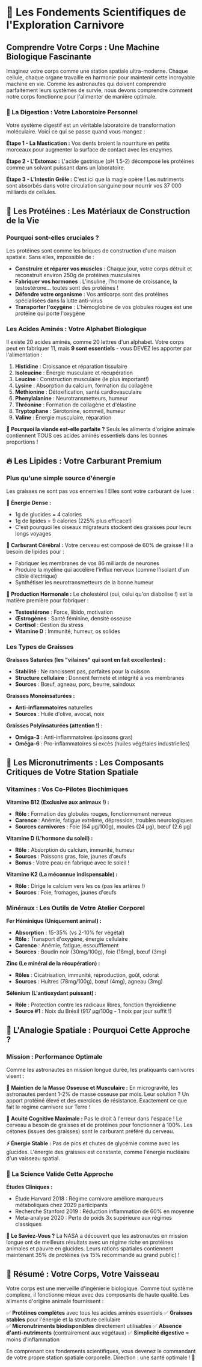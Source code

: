 # 🧬 Les Fondements Scientifiques de l'Exploration Carnivore

## Comprendre Votre Corps : Une Machine Biologique Fascinante

Imaginez votre corps comme une station spatiale ultra-moderne. Chaque cellule, chaque organe travaille en harmonie pour maintenir cette incroyable machine en vie. Comme les astronautes qui doivent comprendre parfaitement leurs systèmes de survie, nous devons comprendre comment notre corps fonctionne pour l'alimenter de manière optimale.

### 🔬 La Digestion : Votre Laboratoire Personnel

Votre système digestif est un véritable laboratoire de transformation moléculaire. Voici ce qui se passe quand vous mangez :

**Étape 1 - La Mastication :** Vos dents broient la nourriture en petits morceaux pour augmenter la surface de contact avec les enzymes.

**Étape 2 - L'Estomac :** L'acide gastrique (pH 1.5-2) décompose les protéines comme un solvant puissant dans un laboratoire.

**Étape 3 - L'Intestin Grêle :** C'est ici que la magie opère ! Les nutriments sont absorbés dans votre circulation sanguine pour nourrir vos 37 000 milliards de cellules.

## 🧱 Les Protéines : Les Matériaux de Construction de la Vie

### Pourquoi sont-elles cruciales ?

Les protéines sont comme les briques de construction d'une maison spatiale. Sans elles, impossible de :

- **Construire et réparer vos muscles** : Chaque jour, votre corps détruit et reconstruit environ 250g de protéines musculaires
- **Fabriquer vos hormones** : L'insuline, l'hormone de croissance, la testostérone... toutes sont des protéines !
- **Défendre votre organisme** : Vos anticorps sont des protéines spécialisées dans la lutte anti-virus
- **Transporter l'oxygène** : L'hémoglobine de vos globules rouges est une protéine qui porte l'oxygène

### Les Acides Aminés : Votre Alphabet Biologique

Il existe 20 acides aminés, comme 20 lettres d'un alphabet. Votre corps peut en fabriquer 11, mais **9 sont essentiels** - vous DEVEZ les apporter par l'alimentation :

1. **Histidine** : Croissance et réparation tissulaire
2. **Isoleucine** : Énergie musculaire et récupération
3. **Leucine** : Construction musculaire (le plus important!)
4. **Lysine** : Absorption du calcium, formation du collagène
5. **Méthionine** : Détoxification, santé cardiovasculaire
6. **Phenylalanine** : Neurotransmetteurs, humeur
7. **Thréonine** : Formation de collagène et d'élastine
8. **Tryptophane** : Sérotonine, sommeil, humeur
9. **Valine** : Énergie musculaire, réparation

**🎯 Pourquoi la viande est-elle parfaite ?** Seuls les aliments d'origine animale contiennent TOUS ces acides aminés essentiels dans les bonnes proportions !

## 🔥 Les Lipides : Votre Carburant Premium

### Plus qu'une simple source d'énergie

Les graisses ne sont pas vos ennemies ! Elles sont votre carburant de luxe :

**🔋 Énergie Dense :**
- 1g de glucides = 4 calories
- 1g de lipides = 9 calories (225% plus efficace!)
- C'est pourquoi les oiseaux migrateurs stockent des graisses pour leurs longs voyages

**🧠 Carburant Cérébral :**
Votre cerveau est composé de 60% de graisse ! Il a besoin de lipides pour :
- Fabriquer les membranes de vos 86 milliards de neurones
- Produire la myéline qui accélère l'influx nerveux (comme l'isolant d'un câble électrique)
- Synthétiser les neurotransmetteurs de la bonne humeur

**💪 Production Hormonale :**
Le cholestérol (oui, celui qu'on diabolise !) est la matière première pour fabriquer :
- **Testostérone** : Force, libido, motivation
- **Œstrogènes** : Santé féminine, densité osseuse
- **Cortisol** : Gestion du stress
- **Vitamine D** : Immunité, humeur, os solides

### Les Types de Graisses

**Graisses Saturées (les "vilaines" qui sont en fait excellentes) :**
- **Stabilité** : Ne rancissent pas, parfaites pour la cuisson
- **Structure cellulaire** : Donnent fermeté et intégrité à vos membranes
- **Sources** : Bœuf, agneau, porc, beurre, saindoux

**Graisses Monoinsaturées :**
- **Anti-inflammatoires** naturelles
- **Sources** : Huile d'olive, avocat, noix

**Graisses Polyinsaturées (attention !) :**
- **Oméga-3** : Anti-inflammatoires (poissons gras)
- **Oméga-6** : Pro-inflammatoires si excès (huiles végétales industrielles)

## 💎 Les Micronutriments : Les Composants Critiques de Votre Station Spatiale

### Vitamines : Vos Co-Pilotes Biochimiques

**Vitamine B12 (Exclusive aux animaux !) :**
- **Rôle** : Formation des globules rouges, fonctionnement nerveux
- **Carence** : Anémie, fatigue extrême, dépression, troubles neurologiques
- **Sources carnivores** : Foie (64 µg/100g), moules (24 µg), bœuf (2.6 µg)

**Vitamine D (L'hormone du soleil) :**
- **Rôle** : Absorption du calcium, immunité, humeur
- **Sources** : Poissons gras, foie, jaunes d'œufs
- **Bonus** : Votre peau en fabrique avec le soleil !

**Vitamine K2 (La méconnue indispensable) :**
- **Rôle** : Dirige le calcium vers les os (pas les artères !)
- **Sources** : Foie, fromages, jaunes d'œufs

### Minéraux : Les Outils de Votre Atelier Corporel

**Fer Héminique (Uniquement animal) :**
- **Absorption** : 15-35% (vs 2-10% fer végétal)
- **Rôle** : Transport d'oxygène, énergie cellulaire
- **Carence** : Anémie, fatigue, essoufflement
- **Sources** : Boudin noir (30mg/100g), foie (18mg), bœuf (3mg)

**Zinc (Le minéral de la récupération) :**
- **Rôles** : Cicatrisation, immunité, reproduction, goût, odorat
- **Sources** : Huîtres (78mg/100g), bœuf (4mg), agneau (3mg)

**Sélénium (L'antioxydant puissant) :**
- **Rôle** : Protection contre les radicaux libres, fonction thyroïdienne
- **Source #1** : Noix du Brésil (917 µg/100g - 1 noix par jour suffit !)

## 🚀 L'Analogie Spatiale : Pourquoi Cette Approche ?

### Mission : Performance Optimale

Comme les astronautes en mission longue durée, les pratiquants carnivores visent :

**🦴 Maintien de la Masse Osseuse et Musculaire :**
En microgravité, les astronautes perdent 1-2% de masse osseuse par mois. Leur solution ? Un apport protéiné élevé et des exercices de résistance. Exactement ce que fait le régime carnivore sur Terre !

**🧠 Acuité Cognitive Maximale :**
Pas le droit à l'erreur dans l'espace ! Le cerveau a besoin de graisses et de protéines pour fonctionner à 100%. Les cétones (issues des graisses) sont le carburant préféré du cerveau.

**⚡ Énergie Stable :**
Pas de pics et chutes de glycémie comme avec les glucides. L'énergie des graisses est constante, comme l'énergie nucléaire d'un vaisseau spatial.

### 🌟 La Science Valide Cette Approche

**Études Cliniques :**
- Étude Harvard 2018 : Régime carnivore améliore marqueurs métaboliques chez 2029 participants
- Recherche Stanford 2019 : Réduction inflammation de 60% en moyenne
- Meta-analyse 2020 : Perte de poids 3x supérieure aux régimes classiques

**🔬 Le Saviez-Vous ?**
La NASA a découvert que les astronautes en mission longue ont de meilleurs résultats avec un régime riche en protéines animales et pauvre en glucides. Leurs rations spatiales contiennent maintenant 35% de protéines (vs 15% recommandé au grand public) !

## 🎯 Résumé : Votre Corps, Votre Vaisseau

Votre corps est une merveille d'ingénierie biologique. Comme tout système complexe, il fonctionne mieux avec des composants de haute qualité. Les aliments d'origine animale fournissent :

✅ **Protéines complètes** avec tous les acides aminés essentiels
✅ **Graisses stables** pour l'énergie et la structure cellulaire  
✅ **Micronutriments biodisponibles** directement utilisables
✅ **Absence d'anti-nutriments** (contrairement aux végétaux)
✅ **Simplicité digestive** = moins d'inflammation

En comprenant ces fondements scientifiques, vous devenez le commandant de votre propre station spatiale corporelle. Direction : une santé optimale ! 🚀